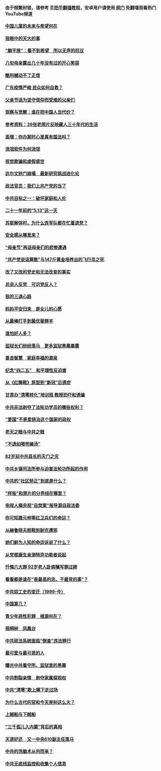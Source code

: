 #### 由于频繁封锁，请参考 [手把手翻墙教程](https://github.com/gfw-breaker/guides/wiki/)，安卓用户请使用 [网门](https://github.com/gfw-breaker/nogfw/blob/master/dl.md?t=07070500) 免翻墙观看热门YouTube频道 

#### [中国儿童的未来与希望何在](../pages/19/427680.md?t=07070500) 

#### [我眼中的天大的事](../pages/19/427619.md?t=07070500) 

#### [“躺平族”：看不到希望　所以无声的抗议](../pages/19/427464.md?t=07070500) 

#### [八旬母亲露出几十年没有过的开心笑容](../pages/19/427429.md?t=07070500) 

#### [酷刑撼动不了正信](../pages/19/427414.md?t=07070500) 

#### [广东疫情严峻 民众如何自救？](../pages/19/427311.md?t=07070500) 

#### [父亲节话为坚守信仰而受难的父亲们](../pages/19/427033.md?t=07070500) 

#### [观察与觉醒：谁在把中国人当代价？](../pages/19/426987.md?t=07070500) 

#### [参考资料：39张老照片反映藏人三十年代的生活](../pages/19/426471.md?t=07070500) 

#### [高僧：你办案时心里真有国法吗？](../pages/19/426530.md?t=07070500) 

#### [流氓软件为何流氓](../pages/19/426531.md?t=07070500) 

#### [视觉欺骗和虚假盛世](../pages/19/426443.md?t=07070500) 

#### [达尔文拱门崩塌　最新研究挑战进化论](../pages/19/426009.md?t=07070500) 

#### [政法官员：我们上共产党的当了](../pages/19/425351.md?t=07070500) 

#### [中共目标之一：破坏家庭和人伦](../pages/19/424454.md?t=07070500) 

#### [二十一年前的“5.13”这一天](../pages/19/424814.md?t=07070500) 

#### [苏联解体时，为什么连军队都在忙着退党？](../pages/19/424335.md?t=07070500) 

#### [安全感从哪里来？](../pages/19/424336.md?t=07070500) 

#### [“母亲节”再话母亲们的悲惨遭遇](../pages/19/424234.md?t=07070500) 

#### [“共产党说话算数”与147斤黄金培养出的飞行员之死](../pages/19/424115.md?t=07070500) 

#### [改了又改的党史和无法改变的事实](../pages/19/424037.md?t=07070500) 

#### [总说人反党　可识党反人？](../pages/19/423820.md?t=07070500) 

#### [我的三退心路](../pages/19/423876.md?t=07070500) 

#### [妈妈平安归来　是女儿的心愿](../pages/19/423947.md?t=07070500) 

#### [从最棒打手到最优替罪羊](../pages/19/423819.md?t=07070500) 

#### [谁怕好人多？](../pages/19/423774.md?t=07070500) 

#### [监狱长们纷纷落马　更多监狱黑幕暴露](../pages/19/423787.md?t=07070500) 

#### [善良智慧　家庭幸福的源泉](../pages/19/423632.md?t=07070500) 

#### [纪念“四二五”　和平理性反迫害](../pages/19/423660.md?t=07070500) 

#### [从《红舞鞋》原型到“新冠”后遗症](../pages/19/423509.md?t=07070500) 

#### [甘肃办“清零转化”培训班 教授恐吓和诱骗](../pages/19/423498.md?t=07070500) 

#### [中共非法剥夺了法轮功学员的哪些权利？](../pages/19/423392.md?t=07070500) 

#### [“爱国”不是爱统治这个国家的政权](../pages/19/423029.md?t=07070500) 

#### [老天之眼与中共之眼](../pages/19/423378.md?t=07070500) 

#### [“不退如喝苍蝇汤”](../pages/19/423287.md?t=07070500) 

#### [82岁前中共县长的灭门之灾](../pages/19/423055.md?t=07070500) 

#### [中共乡镇司法所参与迫害法轮功所起的作用](../pages/19/423064.md?t=07070500) 

#### [中共的“社区矫正”到底是什么？](../pages/19/422870.md?t=07070500) 

#### [“样板”和禁片的分界线在哪里？](../pages/19/422704.md?t=07070500) 

#### [电视人揭央视“自焚案”报导源自政法委](../pages/19/422770.md?t=07070500) 

#### [你可知聂元梓等红卫兵们的命运？](../pages/19/422848.md?t=07070500) 

#### [从赫鲁晓夫脱鞋到耐克遭邪](../pages/19/422826.md?t=07070500) 

#### [她们鲜为人知的命运诉说了什么？](../pages/19/422754.md?t=07070500) 

#### [从党棍康生亲测特异功能者说起](../pages/19/422657.md?t=07070500) 

#### [忏悔六大罪 92岁老人卧病嘱写罪过碑](../pages/19/422750.md?t=07070500) 

#### [看看都是谁在“表最高的忠、干最背的事”？](../pages/19/422703.md?t=07070500) 

#### [中共奴工史的变迁（1999-今）](../pages/19/422656.md?t=07070500) 

#### [中国第几？](../pages/19/422496.md?t=07070500) 

#### [青少年恶性犯罪　根源何在？](../pages/19/422449.md?t=07070500) 

#### [梧桐树　凤凰台](../pages/19/422442.md?t=07070500) 

#### [中共政法系统面临“倒查”违法罪行](../pages/19/422497.md?t=07070500) 

#### [最可爱与最可恶的人](../pages/19/422448.md?t=07070500) 

#### [曝光中共看守所、监狱里的黑幕](../pages/19/422390.md?t=07070500) 

#### [中共割裂亲情　剥夺家属探视权](../pages/19/422364.md?t=07070500) 

#### [中共“清零”欺上瞒下走过场](../pages/19/422306.md?t=07070500) 

#### [为什么古代的官和今天差别这么大？](../pages/19/422228.md?t=07070500) 

#### [上贼船与下贼船](../pages/19/422276.md?t=07070500) 

#### [“三千孤儿入内蒙”背后的真相](../pages/19/422229.md?t=07070500) 

#### [天道好还　又一中央610副主任落马](../pages/19/422155.md?t=07070500) 

#### [中共的洗脑术从何而来？](../pages/19/422154.md?t=07070500) 

#### [中共无底线监控和收集个人信息](../pages/19/422039.md?t=07070500) 

